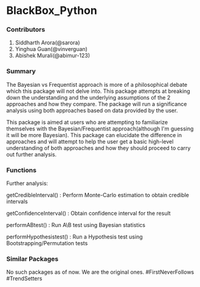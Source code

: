 # BlackBox_Python

### Contributors

1. Siddharth Arora(@sarora)
2. Yinghua Guan(@vinverguan)
3. Abishek Murali(@abimur-123)

### Summary

The Bayesian vs Frequentist approach is more of a philosophical debate which this package will not delve into. This package attempts at breaking down the understanding and the underlying assumptions of the 2 approaches and how they compare. The package will run a significance analysis using both approaches based on data provided by the user.

This package is aimed at users who are attempting to familiarize themselves with the Bayesian/Frequentist approach(although I'm guessing it will be more Bayesian). This package can elucidate the difference in approaches and will attempt to help the user get a basic high-level understanding of both approaches and how they should proceed to carry out further analysis.


### Functions

Further analysis:

getCredibleInterval() : Perform Monte-Carlo estimation to obtain credible intervals

getConfidenceInterval() : Obtain confidence interval for the result

performABtest() : Run A\B test using Bayesian statistics

performHypothesistest() : Run a Hypothesis test using Bootstrapping/Permutation tests


### Similar Packages

No such packages as of now. We are the original ones. #FirstNeverFollows #TrendSetters


